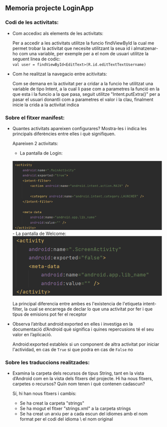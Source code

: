 ## Memoria projecte LoginApp

### Codi de les activitats:

- Com accedixc als elements de les activitats:

    Per a accedir a les activitats utilitze la funcio findViewById la cual me permet trobar la activitat que necesite utilitzant la seua id i almatzenar-ho com una variable, per exemple per a el nom de usuari utilitze la seguent linea de codic: <br>
    `val user = findViewById<EditText>(R.id.editTextTextUsername)`

- Com he realitzat la navegacio entre acitivitats:

    Com se demana en la activitat per a cridar a la funcio he utilitzat una variable de tipo Intent, a la cual li pase com a parametres la funció en la que esta i la funcio a la que pasa, seguit utilitze "Intent.putExtra()" per a pasar el usuari donantli com a parametres el valor i la clau, finalment inicie la crida a la activitat indica

### Sobre el fitxer manifest:

- Quantes activitats apareixen configurares? Mostra-les i indica les principals diferències entre elles i què signifiquen.

    Apareixen 2 activitats:
    - La pantalla de Login: 
    <br>
    <img src="Pictures/MainActivity.png">
    <br>
    - La pantalla de Welcome:    
    <br>
    <img src="Pictures/ScreenActivity.png">
    <br>

    La principal diferencia entre ambes es l'existencia de l'etiqueta intent-filter, la cual se encarrega de declar lo que una activitat por fer i que tipus de emisions pot fer el receptor

- Observa l’atribut android:exported en elles i investiga en la documentació d’Android què significa i quines repercusions té el seu valor en l’aplicació.

    Android:exported estableix si un component de altra activitat por iniciar l'actividad, en cas de `True` si que podra en cas de `False` no

### Sobre les traduccions realitzades:

- Examina la carpeta dels recursos de tipus String, tant en la vista d’Android com en la vista dels fitxers del projecte. Hi ha nous fitxers, carpetes o recursos? Quin nom tenen i què contenen cadascun?

    Sí, hi han nous fitxers i cambis:
    - Se ha creat la carpeta "strings"
    - Se ha mogut el fitxer "strings.xml" a la carpeta strings
    - Se ha creat un arxiu per a cada escun del idiomes amb el nom format per el codi del idioma \ el nom original